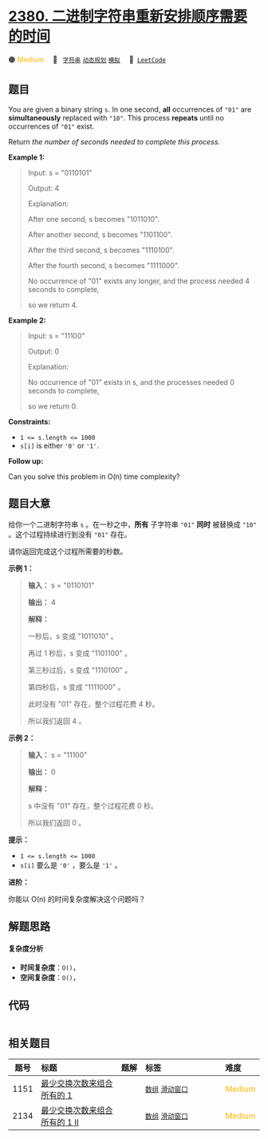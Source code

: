 # [2380. 二进制字符串重新安排顺序需要的时间](https://leetcode.com/problems/time-needed-to-rearrange-a-binary-string)

🟠 <font color=#ffb800>Medium</font>&emsp; 🔖&ensp; [`字符串`](/tag/string.md) [`动态规划`](/tag/dynamic-programming.md) [`模拟`](/tag/simulation.md)&emsp; 🔗&ensp;[`LeetCode`](https://leetcode.com/problems/time-needed-to-rearrange-a-binary-string)

## 题目

You are given a binary string `s`. In one second, **all** occurrences of
`"01"` are **simultaneously** replaced with `"10"`. This process **repeats**
until no occurrences of `"01"` exist.

Return _the number of seconds needed to complete this process._



**Example 1:**

> Input: s = "0110101"
> 
> Output: 4
> 
> Explanation: 
> 
> After one second, s becomes "1011010".
> 
> After another second, s becomes "1101100".
> 
> After the third second, s becomes "1110100".
> 
> After the fourth second, s becomes "1111000".
> 
> No occurrence of "01" exists any longer, and the process needed 4 seconds to complete,
> 
> so we return 4.

**Example 2:**

> Input: s = "11100"
> 
> Output: 0
> 
> Explanation:
> 
> No occurrence of "01" exists in s, and the processes needed 0 seconds to complete,
> 
> so we return 0.

**Constraints:**

  * `1 <= s.length <= 1000`
  * `s[i]` is either `'0'` or `'1'`.



**Follow up:**

Can you solve this problem in O(n) time complexity?


## 题目大意

给你一个二进制字符串 `s` 。在一秒之中，**所有**  子字符串 `"01"` **同时**  被替换成 `"10"` 。这个过程持续进行到没有
`"01"` 存在。

请你返回完成这个过程所需要的秒数。



**示例 1：**

> 
> 
> 
> 
> 
> **输入：** s = "0110101"
> 
> **输出：** 4
> 
> **解释：**
> 
> 一秒后，s 变成 "1011010" 。
> 
> 再过 1 秒后，s 变成 "1101100" 。
> 
> 第三秒过后，s 变成 "1110100" 。
> 
> 第四秒后，s 变成 "1111000" 。
> 
> 此时没有 "01" 存在，整个过程花费 4 秒。
> 
> 所以我们返回 4 。
> 
> 

**示例 2：**

> 
> 
> 
> 
> 
> **输入：** s = "11100"
> 
> **输出：** 0
> 
> **解释：**
> 
> s 中没有 "01" 存在，整个过程花费 0 秒。
> 
> 所以我们返回 0 。
> 
> 



**提示：**

  * `1 <= s.length <= 1000`
  * `s[i]` 要么是 `'0'` ，要么是 `'1'` 。



**进阶：**

你能以 O(n) 的时间复杂度解决这个问题吗？


## 解题思路

#### 复杂度分析

- **时间复杂度**：`O()`，
- **空间复杂度**：`O()`，

## 代码

```javascript

```

## 相关题目

<!-- prettier-ignore -->
| 题号 | 标题 | 题解 | 标签 | 难度 |
| :------: | :------ | :------: | :------ | :------ |
| 1151 | [最少交换次数来组合所有的 1](https://leetcode.com/problems/minimum-swaps-to-group-all-1s-together) |  |  [`数组`](/tag/array.md) [`滑动窗口`](/tag/sliding-window.md) | <font color=#ffb800>Medium</font> |
| 2134 | [最少交换次数来组合所有的 1 II](https://leetcode.com/problems/minimum-swaps-to-group-all-1s-together-ii) |  |  [`数组`](/tag/array.md) [`滑动窗口`](/tag/sliding-window.md) | <font color=#ffb800>Medium</font> |

<style>
.blue {
    background-color: #096dd9;
    padding: 0.25rem 0.5rem;
    margin: 0;
    font-size: 0.85em;
    border-radius: 3px;
    color: white;
    font-weight: 500;
}
table th:first-of-type { width: 10%; }
table th:nth-of-type(2) { width: 35%; }
table th:nth-of-type(3) { width: 10%; }
table th:nth-of-type(4) { width: 35%; }
table th:nth-of-type(5) { width: 10%; }
</style>
